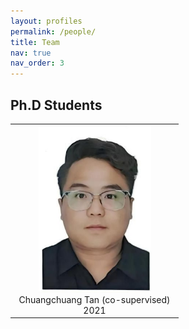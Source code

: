 ```yaml
---
layout: profiles
permalink: /people/
title: Team
nav: true
nav_order: 3
---
```




## Ph.D Students
<table  rules="none">
  <tr>
  <td  width="255" align="center">
      <center>
        <img src="../assets/img/people_imgs/tanchuangchuang.jpg" width=180 />
        <br/>
        <font>Chuangchuang Tan (co-supervised)</font><br/>
                2021
      </center>
    </td>
  </tr>
</table>
